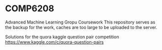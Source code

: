 # COMP6208
Advanced Machine Learning Gropu Coursework 
This repository serves as the backup for the work, caches are too large to be uploaded to the server.

Solutions for the quora kaggle question pair competition
https://www.kaggle.com/c/quora-question-pairs

